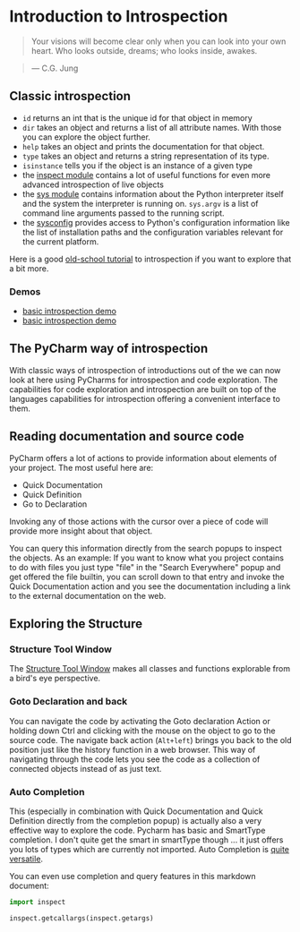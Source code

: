 # Introduction to Introspection

> Your visions will become clear only when you can look into your own heart. Who looks outside, dreams; who looks inside, awakes. 
    
> ― C.G. Jung

## Classic introspection

* `id` returns an int that is the unique id for that object in memory
* `dir` takes an object and returns a list of all attribute names. With those you can explore the object further.
* `help` takes an object and prints the documentation for that object.
* `type` takes an object and returns a string representation of its type.
* `isinstance` tells you if the object is an instance of a given type
* the [inspect module](https://docs.python.org/2/library/inspect.html) contains a lot of useful functions for even more advanced introspection of live objects
* the [sys module](https://docs.python.org/2/library/sys.html#module-sys) contains information about the Python interpreter itself and the system the interpreter is running on. `sys.argv` is a list of command line arguments passed to the running script.
* the [sysconfig](https://docs.python.org/2/library/sysconfig.html#module-sysconfig) provides access to Python's configuration information like the list of installation paths and the configuration variables relevant for the current platform.

Here is a good [old-school tutorial](http://www.ibm.com/developerworks/library/l-pyint/) to introspection if you want to explore that a bit more.

### Demos

* [basic introspection demo](introspection.py)
* [basic introspection demo](more-introspection.py)

## The PyCharm way of introspection

With classic ways of introspection of introductions out of the we can now look at here using PyCharms for introspection and code exploration. The capabilities for code exploration and introspection are built on top of the languages capabilities for introspection offering a convenient interface to them.

## Reading documentation and source code

PyCharm offers a lot of actions to provide information about elements of your project. The most useful here are:

* Quick Documentation
* Quick Definition
* Go to Declaration

Invoking any of those actions with the cursor over a piece of code will provide more insight about that object.

You can query this information directly from the search popups to inspect the objects. As an example: If you want to know what you project contains to do with files you just type "file" in the "Search Everywhere" popup and get offered the file builtin, you can scroll down to that entry and invoke the Quick Documentation action and you see the documentation including a link to the external documentation on the web.

## Exploring the Structure

### Structure Tool Window

The [Structure Tool Window](https://www.jetbrains.com/help/idea/2016.1/navigating-through-a-diagram-using-structure-view.html) makes all classes and functions explorable from a bird's eye perspective.

### Goto Declaration and back

You can navigate the code by activating the Goto declaration Action or holding down Ctrl and clicking with the mouse on the object to go to the source code. The navigate back action (`Alt+left`) brings you back to the old position just like the history function in a web browser. This way of navigating through the code lets you see the code as a collection of connected objects instead of as just text.

### Auto Completion

This (especially in combination with Quick Documentation and Quick Definition directly from the completion popup) is actually also a very effective way to explore the code. Pycharm has basic and SmartType completion. I don't quite get the smart in smartType though ... it just offers you lots of types which are currently not imported. Auto Completion is [quite versatile](https://www.jetbrains.com/help/pycharm/5.0/auto-completing-code.html?origin=old_help).

You can even use completion and query features in this markdown document:

```python
import inspect

inspect.getcallargs(inspect.getargs)
```
